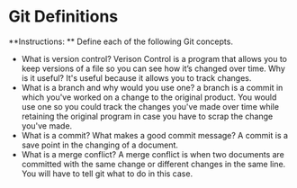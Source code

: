 # Git Definitions

**Instructions: ** Define each of the following Git concepts.

* What is version control?  Verison Control is a program that allows you to keep versions of a file so you can see how it’s changed over time. Why is it useful? It's useful because it allows you to track changes. 
* What is a branch and why would you use one? a branch is a commit in which you've worked on a change to the original product. You would use one so you could track the changes you've made over time while retaining the original program in case you have to scrap the change you've made. 
* What is a commit? What makes a good commit message? A commit is a save point in the changing of a document. 
* What is a merge conflict? A merge conflict is when two documents are committed with the same change or different changes in the same line. You will have to tell git what to do in this case. 